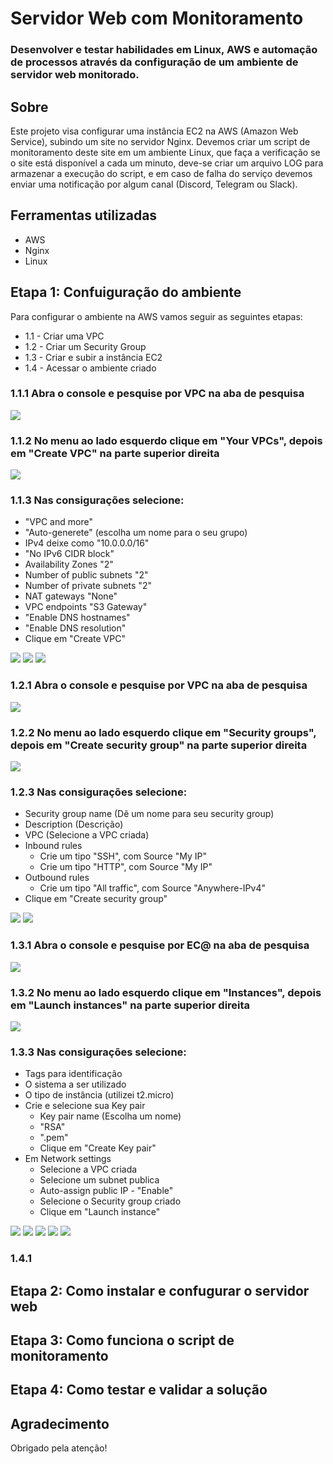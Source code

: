 # Servidor Web com Monitoramento 
### Desenvolver e testar habilidades em Linux, AWS e automação de processos através da configuração de um ambiente de servidor web monitorado. 
## Sobre
Este projeto visa configurar uma instância EC2 na AWS (Amazon Web Service), subindo um site no servidor Nginx. Devemos criar um script de monitoramento deste site em um ambiente Linux, que faça a verificação se o site está disponível a cada um minuto, deve-se criar um arquivo LOG para armazenar a execução do script, e em caso de falha do serviço devemos enviar uma notificação por algum canal (Discord, Telegram ou Slack).

## Ferramentas utilizadas
* AWS
* Nginx
* Linux

## Etapa 1: Confuiguração do ambiente
Para configurar o ambiente na AWS vamos seguir as seguintes etapas:
* 1.1 - Criar uma VPC
* 1.2 - Criar um Security Group
* 1.3 - Criar e subir a instância EC2
* 1.4 - Acessar o ambiente criado

### 1.1.1 Abra o console e pesquise por VPC na aba de pesquisa

<img src="/images/VPC_SecurityGroup.png"></img>

### 1.1.2 No menu ao lado esquerdo clique em "Your VPCs", depois em "Create VPC" na parte superior direita

<img src="/images/Criar_VPC1.png"></img>

### 1.1.3 Nas consigurações selecione:
* "VPC and more"
* "Auto-generete" (escolha um nome para o seu grupo)
* IPv4 deixe como "10.0.0.0/16"
* "No IPv6 CIDR block"
* Availability Zones "2"
* Number of public subnets "2"
* Number of private subnets "2"
* NAT gateways "None"
* VPC endpoints "S3 Gateway"
* "Enable DNS hostnames"
* "Enable DNS resolution"
* Clique em "Create VPC"

<img src="/images/Criar_VPC2.png"></img>
<img src="/images/Criar_VPC3.png"></img>
<img src="/images/Criar_VPC4.png"></img>

### 1.2.1 Abra o console e pesquise por VPC na aba de pesquisa

<img src="/images/VPC_SecurityGroup.png"></img>

### 1.2.2 No menu ao lado esquerdo clique em "Security groups", depois em "Create security group" na parte superior direita

<img src="/images/Criar_security_group1.png"></img>

### 1.2.3 Nas consigurações selecione:
* Security group name (Dê um nome para seu security group)
* Description (Descrição)
* VPC (Selecione a VPC criada)
* Inbound rules
    * Crie um tipo "SSH", com Source "My IP"
    * Crie um tipo "HTTP", com Source "My IP"
* Outbound rules
    * Crie um tipo "All traffic", com Source "Anywhere-IPv4"
* Clique em "Create security group"

<img src="/images/Criar_security_group2.png"></img>
<img src="/images/Criar_security_group3.png"></img>

### 1.3.1 Abra o console e pesquise por EC@ na aba de pesquisa

<img src="/images/EC2.png"></img>

### 1.3.2 No menu ao lado esquerdo clique em "Instances", depois em "Launch instances" na parte superior direita

<img src="/images/EC2_1.png"></img>

### 1.3.3 Nas consigurações selecione:
* Tags para identificação
* O sistema a ser utilizado
* O tipo de instância (utilizei t2.micro)
* Crie e selecione sua Key pair
    * Key pair name (Escolha um nome)
    * "RSA"
    * ".pem"
    * Clique em "Create Key pair"
* Em Network settings
    * Selecione a VPC criada
    * Selecione um subnet publica
    * Auto-assign public IP - "Enable"
    * Selecione o Security group criado
    * Clique em "Launch instance"

<img src="/images/EC2_2.png"></img>
<img src="/images/EC2_3.png"></img>
<img src="/images/EC2_4.png"></img>
<img src="/images/EC2_5.png"></img>
<img src="/images/EC2_6.png"></img>

### 1.4.1 



## Etapa 2: Como instalar e confugurar o servidor web

## Etapa 3: Como funciona o script de monitoramento

## Etapa 4: Como testar e validar a solução

## Agradecimento 
Obrigado pela atenção! 